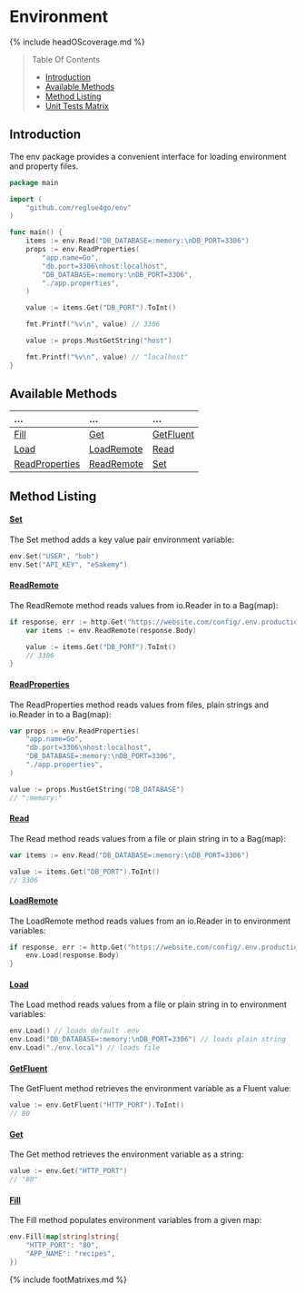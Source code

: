 # Environment

{% include headOScoverage.md %}

> Table Of Contents
>
> -   [Introduction](#introduction)
> -   [Available Methods](#available-methods)
> -   [Method Listing](#method-listing)
> -   [Unit Tests Matrix](#unit-tests-matrix)

## Introduction

The env package provides a convenient interface for loading environment and property files.

```go
package main

import (
	"github.com/reglue4go/env"
)

func main() {
	items := env.Read("DB_DATABASE=:memory:\nDB_PORT=3306")
	props := env.ReadProperties(
		"app.name=Go",
		"db.port=3306\nhost:localhost",
		"DB_DATABASE=:memory:\nDB_PORT=3306",
		"./app.properties",
	)

	value := items.Get("DB_PORT").ToInt()

	fmt.Printf("%v\n", value) // 3306

	value := props.MustGetString("host")

	fmt.Printf("%v\n", value) // "localhost"
}
```

## Available Methods

| &#8230;                           | &#8230;                   | &#8230;                 |
| :-------------------------------- | :------------------------ | :---------------------- |
| [Fill](#fill)                     | [Get](#get)               | [GetFluent](#getfluent) |
| [Load](#load)                     | [LoadRemote](#loadremote) | [Read](#read)           |
| [ReadProperties](#readproperties) | [ReadRemote](#readremote) | [Set](#set)             |

## Method Listing

#### [Set](#available-methods)

The Set method adds a key value pair environment variable:

```go
env.Set("USER", "bob")
env.Set("API_KEY", "e5akemy")
```

#### [ReadRemote](#available-methods)

The ReadRemote method reads values from io.Reader in to a Bag(map):

```go
if response, err := http.Get("https://website.com/config/.env.production"); err == nil {
	var items := env.ReadRemote(response.Body)

	value := items.Get("DB_PORT").ToInt()
	// 3306
}
```

#### [ReadProperties](#available-methods)

The ReadProperties method reads values from files, plain strings and io.Reader in to a Bag(map):

```go
var props := env.ReadProperties(
	"app.name=Go",
	"db.port=3306\nhost:localhost",
	"DB_DATABASE=:memory:\nDB_PORT=3306",
	"./app.properties",
)

value := props.MustGetString("DB_DATABASE")
// ":memory:"
```

#### [Read](#available-methods)

The Read method reads values from a file or plain string in to a Bag(map):

```go
var items := env.Read("DB_DATABASE=:memory:\nDB_PORT=3306")

value := items.Get("DB_PORT").ToInt()
// 3306
```

#### [LoadRemote](#available-methods)

The LoadRemote method reads values from an io.Reader in to environment variables:

```go
if response, err := http.Get("https://website.com/config/.env.production"); err == nil {
	env.Load(response.Body)
}
```

#### [Load](#available-methods)

The Load method reads values from a file or plain string in to environment variables:

```go
env.Load() // loads default .env
env.Load("DB_DATABASE=:memory:\nDB_PORT=3306") // loads plain string
env.Load("./env.local") // loads file
```

#### [GetFluent](#available-methods)

The GetFluent method retrieves the environment variable as a Fluent value:

```go
value := env.GetFluent("HTTP_PORT").ToInt()
// 80
```

#### [Get](#available-methods)

The Get method retrieves the environment variable as a string:

```go
value := env.Get("HTTP_PORT")
// "80"
```

#### [Fill](#available-methods)

The Fill method populates environment variables from a given map:

```go
env.Fill(map[string]string{
	"HTTP_PORT": "80",
	"APP_NAME": "recipes",
})
```

{% include footMatrixes.md %}
